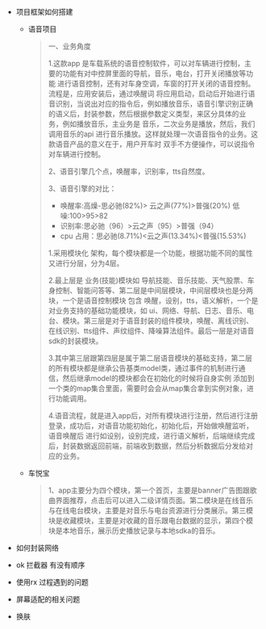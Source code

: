 * 项目框架如何搭建

  * 语音项目

    > 
    >
    > 一、业务角度
    >
    > 1.这款app 是车载系统的语音控制软件，可以对车辆进行控制，主要的功能有对中控屏里面的导航，音乐，电台，打开关闭播放等功能 进行语音控制，还有对车身空调，车窗的打开关闭的语音控制。流程是，应用安装后，通过唤醒词 将应用启动，启动后开始进行语音识别，当说出对应的指令后，例如播放音乐，语音引擎识别正确的语义后，封装参数，然后根据参数定义类型，来区分具体的业务，例如播放音乐，主业务是 音乐，二次业务是播放，然后，我们调用音乐的api 进行音乐播放。这样就处理一次语音指令的业务。这款语音产品的意义在于，用户开车时 双手不方便操作，可以说指令对车辆进行控制。
    >
    > 2、语音引擎几个点，唤醒率，识别率，tts自然度。
    >
    > 3、语音引擎的对比：
    >
    > * 唤醒率:高燥-思必驰(82%)> 云之声(77%)>普强(20%)  低噪:100>95>82
    > * 识别率:思必驰（96）>云之声（95）>普强（94）
    > * cpu 占用：思必驰(8.71%)<云之声(13.34%)<普强(15.53%)
    >
    > 1.采用模块化 架构，每个模块都是一个功能，根据功能不同的属性又进行分层，分为4层。
    >
    > 2.最上层是 业务(技能)模块如 导航技能、音乐技能、天气股票、车身控制、智能问答等、第二层是中间层模块，中间层模块也是分两块，一个是语音控制模块 包含 唤醒，设别，tts，语义解析，一个是对业务支持的基础功能模块，如 ui、网络、导航、日志、音乐、电台、模块。第三层是对于语音封装的组件模块，唤醒、离线识别、在线识别、tts组件、声纹组件、降噪算法组件。最后一层是对语音sdk的封装模块。
    >
    > 3.其中第三层跟第四层是属于第二层语音模块的基础支持，第二层的所有模块都是继承公告基类model类，通过事件的机制进行通信，然后继承model的模块都会在初始化的时候将自身实例 添加到一个类的map集合里面，需要时会会从map集合拿到实例对象，进行功能调用。
    >
    > 4.语音流程，就是进入app后，对所有模块进行注册，然后进行注册登录，成功后，对语音功能初始化，初始化后，开始做唤醒监听，语音唤醒后 进行如设别，设别完成，进行语义解析，后端继续完成后，封装数据返回前端，前端收到数据，然后分析数据后分发给对应的业务。

  * 车悦宝

    > 1、app主要分为四个模块，第一个首页，主要是banner广告图跟歌曲界面推荐，点击后可以进入二级详情页面。第二模块是在线音乐与在线电台模块，主要是对音乐与电台资源进行分类展示。第三模块是收藏模块，主要是对收藏的音乐跟电台数据的显示，第四个模块是本地音乐，展示历史播放记录与本地sdka的音乐。

* 如何封装网络 

* ok 拦截器 有没有顺序

* 使用rx 过程遇到的问题

* 屏幕适配的相关问题

* 换肤